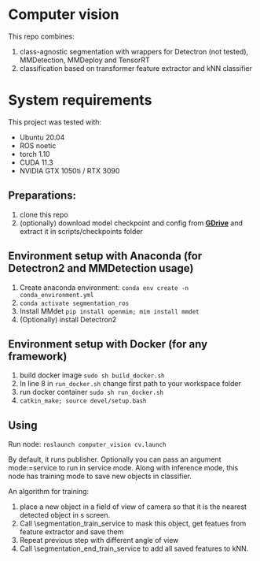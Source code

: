 # Computer vision
This repo combines: 
1. class-agnostic segmentation with wrappers for Detectron (not tested), MMDetection, MMDeploy and TensorRT
2. classification based on transformer feature extractor and kNN classifier

# System requirements

This project was tested with:
- Ubuntu 20.04
- ROS noetic
- torch 1.10
- CUDA 11.3
- NVIDIA GTX 1050ti / RTX 3090

## Preparations:
1. clone this repo
2. (optionally) download model checkpoint and config from **[GDrive](https://drive.google.com/file/d/1GHeLyvsXV3rrEWwBA5H-omxduFUOOlH7/view?usp=sharing)** and extract it in scripts/checkpoints folder

## Environment setup with Anaconda (for Detectron2 and MMDetection usage)
1. Create anaconda environment: ```conda env create -n conda_environment.yml```
2. ```conda activate segmentation_ros```
3. Install MMdet ```pip install openmim; mim install mmdet```
4. (Optionally) install Detectron2

## Environment setup with Docker (for any framework)

1. build docker image ```sudo sh build_docker.sh```
2. In line 8 in ```run_docker.sh``` change first path to your workspace folder
3. run docker container ```sudo sh run_docker.sh```
4. ```catkin_make; source devel/setup.bash```

## Using
Run node:
```roslaunch computer_vision cv.launch```

By default, it runs publisher. Optionally you can pass an argument mode:=service to run in service mode.
Along with inference mode, this node has training mode to save new objects in classifier.

An algorithm for training:
1. place a new object in a field of view of camera so that it is the nearest detected object in s screen.
2. Call \segmentation_train_service to mask this object, get featues from feature extractor and save them
3. Repeat previous step with different angle of view
4. Call \segmentation_end_train_service to add all saved features to kNN.

